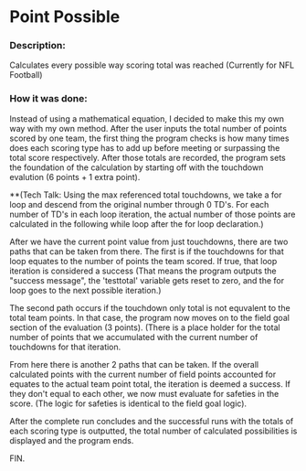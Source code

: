 # Point Possible
### Description: 
Calculates every possible way scoring total was reached (Currently for NFL Football) 

### How it was done:
 Instead of using a mathematical equation, I decided to make this my own way with my own method. After the user inputs the total number of points scored by one team, the first thing the program checks is how many times does each scoring type has to add up before meeting or surpassing the total score respectively. After those totals are recorded, the program sets the foundation of the calculation by starting off with the touchdown evalution (6 points + 1 extra point).

**(Tech Talk: Using the max referenced total touchdowns, we take a for loop and descend from the original number through 0 TD's. For each number of TD's in each loop iteration, the actual number of those points are calculated in the following while loop after the for loop declaration.)

After we have the current point value from just touchdowns, there are two paths that can be taken from there. The first is if the touchdowns for that loop equates to the number of points the team scored. If true, that loop iteration is considered a success (That means the program outputs the "success message", the 'testtotal' variable gets reset to zero, and the for loop goes to the next possible iteration.) 

The second path occurs if the touchdown only total is not equvalent to the total team points. In that case, the program now moves on to the field goal section of the evaluation (3 points). (There is a place holder for the total number of points that we accumulated with the current number of touchdowns for that iteration. 

From here there is another 2 paths that can be taken. If the  overall calculated points with the current number of field points accounted for equates to the actual team point total, the iteration is deemed a success. If they don't equal to each other, we now must evaluate for safeties in the score. (The logic for safeties is identical to the field goal logic).

After the complete run concludes and the successful runs with the totals of each scoring type is outputted, the total number of calculated possibilities is displayed and the program ends.

FIN.

